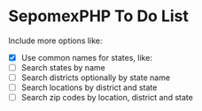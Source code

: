 # SepomexPHP To Do List

Include more options like:

- [X] Use common names for states, like:
- [ ] Search states by name
- [ ] Search districts optionally by state name
- [ ] Search locations by district and state
- [ ] Search zip codes by location, district and state 
